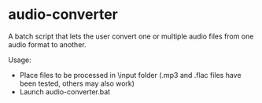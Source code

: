 # audio-converter

A batch script that lets the user convert one or multiple audio files from one audio format to another. 

Usage:
- Place files to be processed in \input folder (.mp3 and .flac files have been tested, others may also work)
- Launch audio-converter.bat
